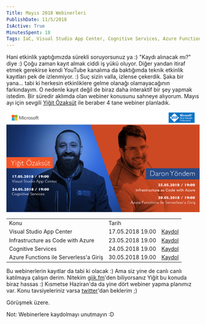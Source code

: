 ```yaml
---
Title: Mayıs 2018 Webinerleri
PublishDate: 11/5/2018
IsActive: True
MinutesSpent: 18
Tags: IaC, Visual Studio App Center, Cognitive Services, Azure Functions
---
```


Hani etkinlik yaptığımızda sürekli soruyorsunuz ya :) "Kaydı alınacak mı?" diye :) Çoğu zaman kayıt almak ciddi iş yükü oluyor. Diğer yandan itiraf etmek gerekirse kendi YouTube kanalıma da baktığımda teknik etkinlik kayıtları pek de izlenmiyor. :) Suç sizin valla, izlense çekerdik. Şaka bir yana... tabi ki herkesin etkinliklere gelme olanağı olamayacağının farkındayım. O nedenle kayıt değil de biraz daha interaktif bir şey yapmak istedim. Bir süredir aklımda olan webiner konusunu sahneye alıyorum. Mayıs ayı için sevgili [Yiğit Özaksüt](http://ozaksut.com/) ile beraber 4 tane webiner planladık. 

![](media/Mayis-2018-Webinerleri/agenda.png)

<table>
    <tr>
        <td>Konu</td>
        <td>Tarih</td>
        <td></td>
    </tr>
    <tr>
        <td>Visual Studio App Center </td>
        <td>17.05.2018 19.00</td>
        <td><a href="https://info.microsoft.com/ME-VS-WBNR-FY18-05May-17-VisualStudioAppCenterWebinar-MCW0006997_01Registration-ForminBody.html" target="_blank">Kaydol</a></td>
    </tr>
    <tr>
        <td>Infrastructure as Code with Azure </td>
        <td>23.05.2018 19.00</td>
        <td><a href="https://info.microsoft.com/ME-AZUREPLAT-WBNR-FY18-05May-23-InfrastructureasCodewithAzure-MCW0006999_01Registration-ForminBody.html" target="_blank">Kaydol</a></td>
    </tr>
    <tr>
        <td>Cognitive Services</td>
        <td>24.05.2018 19.00</td>
        <td><a href="https://info.microsoft.com/ME-AZUREPLAT-WBNR-FY18-05May-24-CognitiveServicesWebinar-MCW0007000_01Registration-ForminBody.html" target="_blank">Kaydol</a></td>
    </tr>
    <tr>
        <td>Azure Functions ile Serverless'a Giriş</td>
        <td>30.05.2018 19.00</td>
        <td><a href="https://info.microsoft.com/ME-AZUREPLAT-WBNR-FY18-05May-30-AzureFunctions-MCW0007001_01Registration-ForminBody.html" target="_blank">Kaydol</a></td>
    </tr>
</table>   
   
<!---
| Konu                                   | Tarih      |        |
|----------------------------------------|------------|--------|
| Visual Studio App Center               | 17.05.2018 19.00 | [Kaydol](https://info.microsoft.com/ME-VS-WBNR-FY18-05May-17-VisualStudioAppCenterWebinar-MCW0006997_01Registration-ForminBody.html) |
| Infrastructure as Code with Azure      | 23.05.2018 19.00 | [Kaydol](https://info.microsoft.com/ME-AZUREPLAT-WBNR-FY18-05May-23-InfrastructureasCodewithAzure-MCW0006999_01Registration-ForminBody.html) |
| Cognitive Services                     | 24.05.2018 19.00 | [Kaydol](https://info.microsoft.com/ME-AZUREPLAT-WBNR-FY18-05May-24-CognitiveServicesWebinar-MCW0007000_01Registration-ForminBody.html) |
| Azure Functions ile Serverless'a Giriş | 30.05.2018 19.00 | [Kaydol](https://info.microsoft.com/ME-AZUREPLAT-WBNR-FY18-05May-30-AzureFunctions-MCW0007001_01Registration-ForminBody.html) |
-->   
   
Bu webinerlerin kayıtlar da tabi ki olacak :) Ama siz yine de canlı canlı katılmaya çalışın derim. Nitekim [giik.fm](giik.fm)'den biliyorsanız Yiğit bu konuda biraz hassas :) Kısmetse Haziran'da da yine dört webiner yapma planımız var. Konu tavsiyeleriniz varsa [twitter](https://twitter.com/daronyondem)'dan beklerim ;)

Görüşmek üzere.

Not: Webinerlere kaydolmayı unutmayın :D
 
